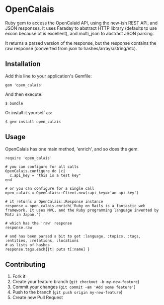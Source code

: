 # OpenCalais

Ruby gem to access the OpenCalaid API, using the new-ish REST API, and JSON responses.
It uses Faraday to abstract HTTP library (defaults to use excon because ot is excellent), and multi_json to abstract JSON parsing.

It returns a parsed version of the response, but the response contains the raw response (converted from json to hashes/arrays/string/etc).

## Installation

Add this line to your application's Gemfile:

    gem 'open_calais'

And then execute:

    $ bundle

Or install it yourself as:

    $ gem install open_calais

## Usage

OpenCalais has one main method, 'enrich', and so does the gem:

    require 'open_calais'

    # you can configure for all calls
    OpenCalais.configure do |c|
      c.api_key = "this is a test key"
    end

    # or you can configure for a single call
    open_calais = OpenCalais::Client.new(:api_key=>'an api key')

    # it returns a OpenCalais::Response instance
    response = open_calais.enrich('Ruby on Rails is a fantastic web framework. It uses MVC, and the Ruby programming language invented by Matz in Japan.')

    # which has the 'raw' response
    response.raw

    # and has been parsed a bit to get :language, :topics, :tags, :entities, :relations, :locations
    # as lists of hashes
    response.tags.each{|t| puts t[:name] }


## Contributing

1. Fork it
2. Create your feature branch (`git checkout -b my-new-feature`)
3. Commit your changes (`git commit -am 'Add some feature'`)
4. Push to the branch (`git push origin my-new-feature`)
5. Create new Pull Request
